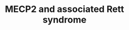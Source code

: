 ---
annotations:
- id: DOID:1206
  parent: disease of mental health
  type: Disease Ontology
  value: Rett syndrome
- id: PW:0000013
  parent: disease pathway
  type: Pathway Ontology
  value: disease pathway
- id: CL:0000128
  parent: animal cell
  type: Cell Type Ontology
  value: oligodendrocyte
- id: CL:0000129
  parent: animal cell
  type: Cell Type Ontology
  value: microglial cell
- id: CL:0000127
  parent: animal cell
  type: Cell Type Ontology
  value: astrocyte
authors:
- Fehrhart
- Egonw
- Khanspers
- Ryanmiller
- Mkutmon
- AlexanderPico
- MaintBot
- L Dupuis
- Eweitz
citedin:
- link: PMC9015122
  title: Understanding signaling and metabolic paths using semantified and harmonized
    information about biological interactions (2022)
- link: PMC6719047
  title: 'Genetic Landscape of Rett Syndrome Spectrum: Improvements and Challenges
    (2019)'
- link: PMC5123333
  title: Rett syndrome – biological pathways leading from MECP2 to disorder phenotypes
    (2016)
communities:
- Diseases
- RareDiseases
- ontox
description: 'MECP2 (methyl-CpG binding protein 2) is in many mammals an important
  regulator of neuronal function and development. It affects all cell types, especially
  neurons but also astrocytes, oligodendrocytes, and glial cells. MECP2 plays an important
  role in neuronal differentiation, maturation, morphology and function and influences
  synaptic plasticity. Mutations impairing the proper function of MECP2 are mainly
  associated with the Rett syndrome but may also contribute to other neurological
  disorders like schizophrenia, FASD (fetal alcohol syndrome), PPM-X-syndrome, autism,
  Prader-Will-syndrome, and Angelman-syndrome. Dependant on the cofactors MECP2 acts
  as an activator or repressor of transcription and micro RNA production. It affects
  RNA splicing and regulates chromatin structure together with HP1 and interferes
  in methylation of DNA (epigenetics). The expression of MECP2 itself is highly regulated
  by promotor elements, cis-regulatory elements, polyadenylation, promotor DNA methylation
  and miRNA.  Please cite this pathways as: http://www.wikipathways.org/instance/WP3584  Ehrhart
  et al. 2016 https://doi.org/10.1186/s13023-016-0545-5 - the pathway version in the
  paper is 90609.  Proteins on this pathway have targeted assays available via the
  [https://assays.cancer.gov/available_assays?wp_id=WP3584 CPTAC Assay Portal]'
last-edited: 2024-01-30
ndex: e65b4bd0-8b66-11eb-9e72-0ac135e8bacf
organisms:
- Homo sapiens
redirect_from:
- /index.php/Pathway:WP3584
- /instance/WP3584
- /instance/WP3584_r128284
revision: r128284
schema-jsonld:
- '@context': https://schema.org/
  '@id': https://wikipathways.github.io/pathways/WP3584.html
  '@type': Dataset
  creator:
    '@type': Organization
    name: WikiPathways
  description: 'MECP2 (methyl-CpG binding protein 2) is in many mammals an important
    regulator of neuronal function and development. It affects all cell types, especially
    neurons but also astrocytes, oligodendrocytes, and glial cells. MECP2 plays an
    important role in neuronal differentiation, maturation, morphology and function
    and influences synaptic plasticity. Mutations impairing the proper function of
    MECP2 are mainly associated with the Rett syndrome but may also contribute to
    other neurological disorders like schizophrenia, FASD (fetal alcohol syndrome),
    PPM-X-syndrome, autism, Prader-Will-syndrome, and Angelman-syndrome. Dependant
    on the cofactors MECP2 acts as an activator or repressor of transcription and
    micro RNA production. It affects RNA splicing and regulates chromatin structure
    together with HP1 and interferes in methylation of DNA (epigenetics). The expression
    of MECP2 itself is highly regulated by promotor elements, cis-regulatory elements,
    polyadenylation, promotor DNA methylation and miRNA.  Please cite this pathways
    as: http://www.wikipathways.org/instance/WP3584  Ehrhart et al. 2016 https://doi.org/10.1186/s13023-016-0545-5
    - the pathway version in the paper is 90609.  Proteins on this pathway have targeted
    assays available via the [https://assays.cancer.gov/available_assays?wp_id=WP3584
    CPTAC Assay Portal]'
  keywords:
  - AKT1
  - AMPA
  - APOC2
  - ARHGEF26
  - BCL6
  - BDNF
  - BRN2
  - BRN3
  - C/EBP
  - CAMK2A
  - CDON
  - CNP
  - CREB1
  - CSRP1
  - CTCF
  - D-serine
  - DHX9
  - DLX5
  - DLX6
  - Dopamine
  - E2F1
  - EZH2
  - FGF2
  - FGF3
  - FGF4
  - FGF5
  - FKBP5
  - FOXG1
  - FUS
  - FUT8
  - GABA
  - GABRR2
  - GAD1
  - GAMT
  - GPRIN1
  - GRIA1
  - GRIA3
  - GRIA4
  - GRID1
  - GRIN1
  - Glutamate
  - Glycine
  - HDAC1
  - HNRNPF
  - HNRNPH1
  - IGF1
  - IGF1R
  - IGF2
  - MAG
  - MBP
  - MECP2
  - MEF2C
  - MPP1
  - MTOR
  - MYT1
  - Melatonin
  - Myoinositol
  - NCOR1
  - NF1
  - NMDA
  - NREP
  - Norepinephrine
  - OPRK1
  - PRPF3
  - PSIP1
  - PTEN
  - RBFOX1
  - REST
  - RPS6
  - SGK1
  - SIN3A
  - SMC3
  - SP1
  - SP3
  - SST
  - Serotonin
  - TAF1
  - TAP1
  - TARDBP
  - TET1
  - TET2
  - TET3
  - Trofinetide
  - UBE3A
  - YB1
  license: CC0
  name: MECP2 and associated Rett syndrome
seo: CreativeWork
title: MECP2 and associated Rett syndrome
wpid: WP3584
---